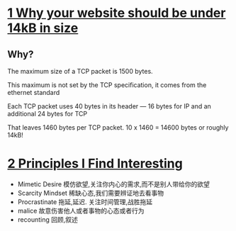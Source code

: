 # [1 Why your website should be under 14kB in size](https://endtimes.dev/why-your-website-should-be-under-14kb-in-size/)

## Why?

The maximum size of a TCP packet is 1500 bytes.

This maximum is not set by the TCP specification, it comes from the ethernet standard

Each TCP packet uses 40 bytes in its header — 16 bytes for IP and an additional 24 bytes for TCP

That leaves 1460 bytes per TCP packet. 10 x 1460 = 14600 bytes or roughly 14kB!


# [2 Principles I Find Interesting](https://johnnywebber.com/principles/)

- Mimetic Desire 模仿欲望,关注你内心的需求,而不是别人带给你的欲望
- Scarcity Mindset 稀缺心态,我们需要辨证地去看事物
- Procrastinate 拖延,延迟. 关注时间管理,战胜拖延
- malice 故意伤害他人或者事物的心态或者行为
- recounting 回顾,叙述
